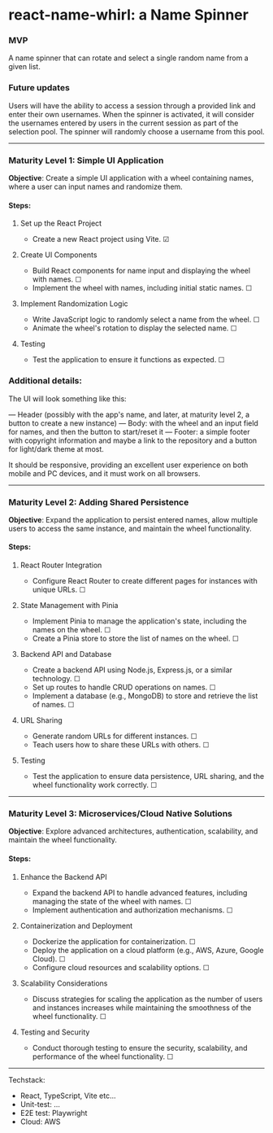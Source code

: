 # react-name-whirl: a Name Spinner

### MVP

A name spinner that can rotate and select a single random name from a given list.

### Future updates

Users will have the ability to access a session through a provided link and enter their own usernames. When the spinner is activated, it will consider the usernames entered by users in the current session as part of the selection pool. The spinner will randomly choose a username from this pool.

---

### Maturity Level 1: Simple UI Application

**Objective**: Create a simple UI application with a wheel containing names, where a user can input names and randomize them.

#### Steps:
1. Set up the React Project
   - Create a new React project using Vite. ☑

2. Create UI Components
   - Build React components for name input and displaying the wheel with names. ☐
   - Implement the wheel with names, including initial static names. ☐

3. Implement Randomization Logic
   - Write JavaScript logic to randomly select a name from the wheel. ☐
   - Animate the wheel's rotation to display the selected name. ☐

4. Testing
   - Test the application to ensure it functions as expected. ☐
  
### Additional details:
The UI will look something like this:

— Header (possibly with the app's name, and later, at maturity level 2, a button to create a new instance)
— Body: with the wheel and an input field for names, and then the button to start/reset it
— Footer: a simple footer with copyright information and maybe a link to the repository and a button for light/dark theme at most.

It should be responsive, providing an excellent user experience on both mobile and PC devices, and it must work on all browsers.

---

### Maturity Level 2: Adding Shared Persistence

**Objective**: Expand the application to persist entered names, allow multiple users to access the same instance, and maintain the wheel functionality.

#### Steps:
1. React Router Integration
   - Configure React Router to create different pages for instances with unique URLs. ☐

2. State Management with Pinia
   - Implement Pinia to manage the application's state, including the names on the wheel. ☐
   - Create a Pinia store to store the list of names on the wheel. ☐

3. Backend API and Database
   - Create a backend API using Node.js, Express.js, or a similar technology. ☐
   - Set up routes to handle CRUD operations on names. ☐
   - Implement a database (e.g., MongoDB) to store and retrieve the list of names. ☐

4. URL Sharing
   - Generate random URLs for different instances. ☐
   - Teach users how to share these URLs with others. ☐

5. Testing
   - Test the application to ensure data persistence, URL sharing, and the wheel functionality work correctly. ☐

---

### Maturity Level 3: Microservices/Cloud Native Solutions

**Objective**: Explore advanced architectures, authentication, scalability, and maintain the wheel functionality.

#### Steps:
1. Enhance the Backend API
   - Expand the backend API to handle advanced features, including managing the state of the wheel with names. ☐
   - Implement authentication and authorization mechanisms. ☐

2. Containerization and Deployment
   - Dockerize the application for containerization. ☐
   - Deploy the application on a cloud platform (e.g., AWS, Azure, Google Cloud). ☐
   - Configure cloud resources and scalability options. ☐

3. Scalability Considerations
   - Discuss strategies for scaling the application as the number of users and instances increases while maintaining the smoothness of the wheel functionality. ☐

4. Testing and Security
   - Conduct thorough testing to ensure the security, scalability, and performance of the wheel functionality. ☐

---

Techstack:
- React, TypeScript, Vite etc...
- Unit-test: ...
- E2E test: Playwright
- Cloud: AWS
